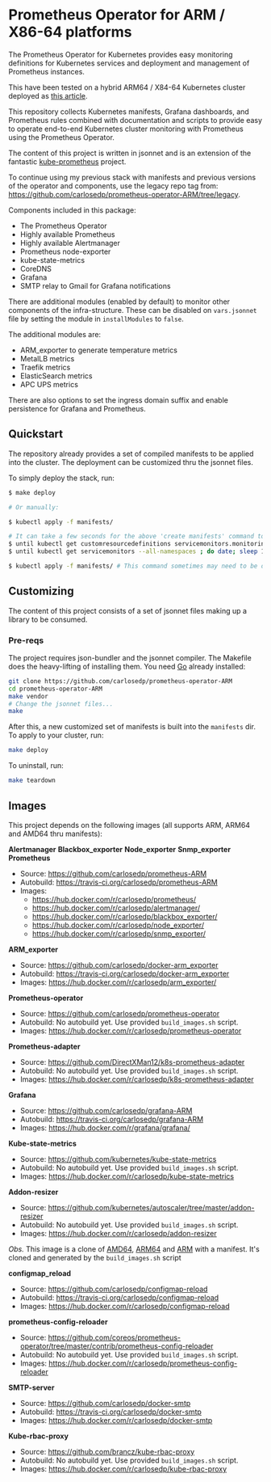 # Prometheus Operator for ARM / X86-64 platforms

The Prometheus Operator for Kubernetes provides easy monitoring definitions for Kubernetes services and deployment and management of Prometheus instances.

This have been tested on a hybrid ARM64 / X84-64 Kubernetes cluster deployed as [this article](https://medium.com/@carlosedp/building-a-hybrid-x86-64-and-arm-kubernetes-cluster-e7f94ff6e51d).

This repository collects Kubernetes manifests, Grafana dashboards, and Prometheus rules combined with documentation and scripts to provide easy to operate end-to-end Kubernetes cluster monitoring with Prometheus using the Prometheus Operator. 

The content of this project is written in jsonnet and is an extension of the fantastic [kube-prometheus](https://github.com/coreos/prometheus-operator/blob/master/contrib/kube-prometheus) project.

To continue using my previous stack with manifests and previous versions of the operator and components, use the legacy repo tag from: https://github.com/carlosedp/prometheus-operator-ARM/tree/legacy.

Components included in this package:

* The Prometheus Operator
* Highly available Prometheus
* Highly available Alertmanager
* Prometheus node-exporter
* kube-state-metrics
* CoreDNS
* Grafana
* SMTP relay to Gmail for Grafana notifications

There are additional modules (enabled by default) to monitor other components of the infra-structure. These can be disabled on `vars.jsonnet` file by setting the module in `installModules` to `false`.

The additional modules are:

* ARM_exporter to generate temperature metrics
* MetalLB metrics
* Traefik metrics
* ElasticSearch metrics
* APC UPS metrics

There are also options to set the ingress domain suffix and enable persistence for Grafana and Prometheus.

## Quickstart

The repository already provides a set of compiled manifests to be applied into the cluster. The deployment can be customized thru the jsonnet files.

To simply deploy the stack, run:

```bash
$ make deploy

# Or manually:

$ kubectl apply -f manifests/

# It can take a few seconds for the above 'create manifests' command to fully create the following resources, so verify the resources are ready before proceeding.
$ until kubectl get customresourcedefinitions servicemonitors.monitoring.coreos.com ; do date; sleep 1; echo ""; done
$ until kubectl get servicemonitors --all-namespaces ; do date; sleep 1; echo ""; done

$ kubectl apply -f manifests/ # This command sometimes may need to be done twice (to workaround a race condition).
```

## Customizing

The content of this project consists of a set of jsonnet files making up a library to be consumed.

### Pre-reqs

The project requires json-bundler and the jsonnet compiler. The Makefile does the heavy-lifting of installing them. You need [Go](https://golang.org/dl/) already installed:

```bash
git clone https://github.com/carlosedp/prometheus-operator-ARM
cd prometheus-operator-ARM
make vendor
# Change the jsonnet files...
make
```

After this, a new customized set of manifests is built into the `manifests` dir. To apply to your cluster, run:

```bash
make deploy
```

To uninstall, run:

```bash
make teardown
```

## Images

This project depends on the following images (all supports ARM, ARM64 and AMD64 thru manifests):

**Alertmanager**
**Blackbox_exporter**
**Node_exporter**
**Snmp_exporter**
**Prometheus**

* Source: https://github.com/carlosedp/prometheus-ARM
* Autobuild: https://travis-ci.org/carlosedp/prometheus-ARM
* Images:
    * https://hub.docker.com/r/carlosedp/prometheus/
    * https://hub.docker.com/r/carlosedp/alertmanager/
    * https://hub.docker.com/r/carlosedp/blackbox_exporter/
    * https://hub.docker.com/r/carlosedp/node_exporter/
    * https://hub.docker.com/r/carlosedp/snmp_exporter/

**ARM_exporter**

* Source: https://github.com/carlosedp/docker-arm_exporter
* Autobuild: https://travis-ci.org/carlosedp/docker-arm_exporter
* Images: https://hub.docker.com/r/carlosedp/arm_exporter/

**Prometheus-operator**

* Source: https://github.com/carlosedp/prometheus-operator
* Autobuild: No autobuild yet. Use provided `build_images.sh` script.
* Images: https://hub.docker.com/r/carlosedp/prometheus-operator

**Prometheus-adapter**

* Source: https://github.com/DirectXMan12/k8s-prometheus-adapter
* Autobuild: No autobuild yet. Use provided `build_images.sh` script.
* Images: https://hub.docker.com/r/carlosedp/k8s-prometheus-adapter

**Grafana**

* Source: https://github.com/carlosedp/grafana-ARM
* Autobuild: https://travis-ci.org/carlosedp/grafana-ARM
* Images: https://hub.docker.com/r/grafana/grafana/

**Kube-state-metrics**

* Source: https://github.com/kubernetes/kube-state-metrics
* Autobuild: No autobuild yet. Use provided `build_images.sh` script.
* Images: https://hub.docker.com/r/carlosedp/kube-state-metrics

**Addon-resizer**

* Source: https://github.com/kubernetes/autoscaler/tree/master/addon-resizer
* Autobuild: No autobuild yet. Use provided `build_images.sh` script.
* Images: https://hub.docker.com/r/carlosedp/addon-resizer

*Obs.* This image is a clone of [AMD64](https://console.cloud.google.com/gcr/images/google-containers/GLOBAL/addon-resizer-amd64), [ARM64](https://console.cloud.google.com/gcr/images/google-containers/GLOBAL/addon-resizer-arm64) and [ARM](https://console.cloud.google.com/gcr/images/google-containers/GLOBAL/addon-resizer-arm64) with a manifest. It's cloned and generated by the `build_images.sh` script

**configmap_reload**

* Source: https://github.com/carlosedp/configmap-reload
* Autobuild: https://travis-ci.org/carlosedp/configmap-reload
* Images: https://hub.docker.com/r/carlosedp/configmap-reload

**prometheus-config-reloader**

* Source: https://github.com/coreos/prometheus-operator/tree/master/contrib/prometheus-config-reloader
* Autobuild: No autobuild yet. Use provided `build_images.sh` script.
* Images: https://hub.docker.com/r/carlosedp/prometheus-config-reloader

**SMTP-server**

* Source: https://github.com/carlosedp/docker-smtp
* Autobuild: https://travis-ci.org/carlosedp/docker-smtp
* Images: https://hub.docker.com/r/carlosedp/docker-smtp

**Kube-rbac-proxy**

* Source: https://github.com/brancz/kube-rbac-proxy
* Autobuild: No autobuild yet. Use provided `build_images.sh` script.
* Images: https://hub.docker.com/r/carlosedp/kube-rbac-proxy
